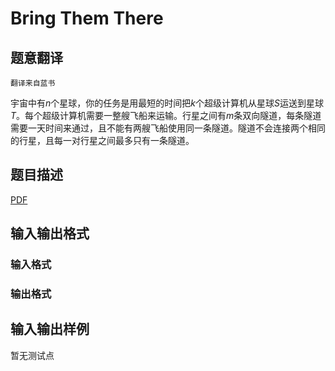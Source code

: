 # Bring Them There

## 题意翻译

`翻译来自蓝书`

宇宙中有$n$个星球，你的任务是用最短的时间把$k$个超级计算机从星球$S$运送到星球$T$。每个超级计算机需要一整艘飞船来运输。行星之间有$m$条双向隧道，每条隧道需要一天时间来通过，且不能有两艘飞船使用同一条隧道。隧道不会连接两个相同的行星，且每一对行星之间最多只有一条隧道。

## 题目描述

[problemUrl]: https://uva.onlinejudge.org/index.php?option=com_onlinejudge&Itemid=8&category=446&page=show_problem&problem=4070

[PDF](https://uva.onlinejudge.org/external/13/p1324.pdf)

## 输入输出格式

### 输入格式

### 输出格式

## 输入输出样例

暂无测试点

